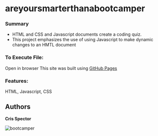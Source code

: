 # areyoursmarterthanabootcamper


### Summary
* HTML and CSS and Javascript documents create a coding quiz.
* This project emphasizes the use of using Javascript to make dynamic changes to an HMTL document


### To Execute File:
Open in browser
This site was built using [GitHub Pages](https://spectocr.github.io/areyoursmarterthanabootcamper/)

### Features: 
HTML, Javascript, CSS


## Authors

**Cris Spector**


![bootcamper](smartss.jpeg)







